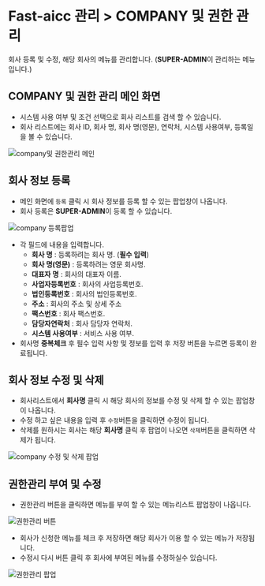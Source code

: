 # Fast-aicc 관리 > COMPANY 및 권한 관리
회사 등록 및 수정, 해당 회사의 메뉴를 관리합니다. (**SUPER-ADMIN**이 관리하는 메뉴입니다.)

## COMPANY 및 권한 관리 메인 화면
 * 시스템 사용 여부 및 조건 선택으로 회사 리스트를 검색 할 수 있습니다.
 * 회사 리스트에는 회사 ID, 회사 명, 회사 명(영문), 연락처, 시스템 사용여부, 등록일을 볼 수 있습니다.

 ![company및 권한관리 메인](https://user-images.githubusercontent.com/62526902/88020594-feca6080-cb66-11ea-8528-baf11bd43306.PNG)

## 회사 정보 등록
 * 메인 화면에 `등록` 클릭 시 회사 정보를 등록 할 수 있는 팝업창이 나옵니다.
 * 회사 등록은 **SUPER-ADMIN**이 등록 할 수 있습니다.

![company 등록팝업](https://user-images.githubusercontent.com/62526902/88021105-dbec7c00-cb67-11ea-9cfa-447c3ef0013a.PNG)

 * 각 필드에 내용을 입력합니다.
   * **회사 명** : 등록하려는 회사 명. (**필수 입력**)
   * **회사 명(영문)** : 등록하려는 영문 회사명.
   * **대표자 명** : 회사의 대표자 이름.
   * **사업자등록번호** : 회사의 사업등록번호.
   * **법인등록번호** : 회사의 법인등록번호.
   * **주소** : 회사의 주소 및 상세 주소
   * **팩스번호** : 회사 팩스번호.
   * **담당자연락처** : 회사 담당자 연락처.
   * **시스템 사용여부** : 서비스 사용 여부.
 * 회사명 **중복체크** 후 필수 입력 사항 및 정보를 입력 후 저장 버튼을 누르면 등록이 완료됩니다.

## 회사 정보 수정 및 삭제
 * 회사리스트에서 **회사명** 클릭 시 해당 회사의 정보를 수정 및 삭제 할 수 있는 팝업창이 나옵니다.
 * 수정 하고 싶은 내용을 입력 후 `수정`버튼을 클릭하면 수정이 됩니다.
 * 삭제를 원하시는 회사는 해당 **회사명** 클릭 후 팝업이 나오면  `삭제`버튼을 클릭하면 삭제가 됩니다.

![company 수정 및 삭제 팝업](https://user-images.githubusercontent.com/62526902/88022447-3b4b8b80-cb6a-11ea-88b6-30cd3caf3676.PNG)

## 권한관리 부여 및 수정
 * 권한관리 버튼을 클릭하면 메뉴를 부여 할 수 있는 메뉴리스트 팝업창이 나옵니다.

![권한관리 버튼](https://user-images.githubusercontent.com/62526902/88021991-68e40500-cb69-11ea-8f4d-5e008ec08058.PNG)
 * 회사가 신청한 메뉴를 체크 후 저장하면 해당 회사가 이용 할 수 있는 메뉴가 저장됩니다. 
 * 수정시 다시 버튼 클릭 후 회사에 부여된 메뉴를 수정하실수 있습니다.

![권한관리 팝업](https://user-images.githubusercontent.com/62526902/88021556-a3996d80-cb68-11ea-8839-827d3cec24fa.PNG)




 

